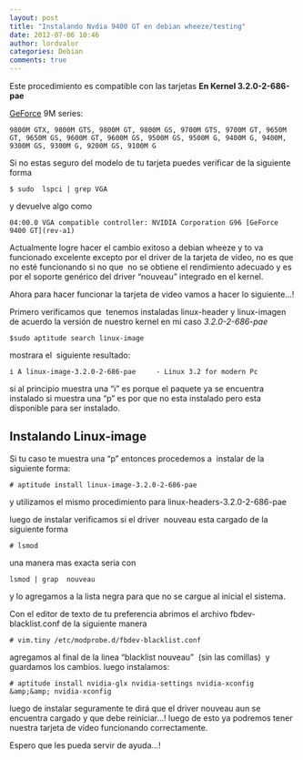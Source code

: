 ```yaml
---
layout: post
title: "Instalando Nvdia 9400 GT en debian wheeze/testing"
date: 2012-07-06 10:46
author: lordvalor
categories: Debian
comments: true
---
```

Este procedimiento es compatible con las tarjetas
**En Kernel 3.2.0-2-686-pae**

[GeForce](https://www.nvidia.es/page/home.html) 9M series:

```
9800M GTX, 9800M GTS, 9800M GT, 9800M GS, 9700M GTS, 9700M GT, 9650M GT, 9650M GS, 9600M GT, 9600M GS, 9500M GS, 9500M G, 9400M G, 9400M, 9300M GS, 9300M G, 9200M GS, 9100M G
```

Si no estas seguro del modelo de tu tarjeta puedes verificar de la siguiente forma

```
$ sudo  lspci | grep VGA
```

y devuelve algo como

```
04:00.0 VGA compatible controller: NVIDIA Corporation G96 [GeForce 9400 GT](rev-a1)
```

Actualmente logre hacer el cambio exitoso a debian wheeze y to va funcionado excelente excepto por el driver de la tarjeta de video, no es que no esté funcionando si no que  no se obtiene el rendimiento adecuado y es por el soporte genérico del driver “nouveau” integrado en el kernel.

Ahora para hacer funcionar la tarjeta de video vamos a hacer lo siguiente…!

Primero verificamos que  tenemos instaladas linux-header y linux-imagen de acuerdo la versión de nuestro kernel en mi caso _3.2.0-2-686-pae_

```
$sudo aptitude search linux-image
```

mostrara el  siguiente resultado:

```
i A linux-image-3.2.0-2-686-pae     - Linux 3.2 for modern Pc
```

si al principio muestra una “i” es porque el paquete ya se encuentra instalado si muestra una “p” es por que no esta instalado pero esta disponible para ser instalado.

## Instalando Linux-image

Si tu caso te muestra una “p” entonces procedemos a  instalar de la siguiente forma:

```
# aptitude install linux-image-3.2.0-2-686-pae
```

y utilizamos el mismo procedimiento para linux-headers-3.2.0-2-686-pae

luego de instalar verificamos si el driver  nouveau esta cargado de la siguiente forma

```
# lsmod
```
una manera mas exacta seria con

```
lsmod | grap  nouveau
```
y lo agregamos a la lista negra para que no se cargue al inicial el sistema.

Con el editor de texto de tu preferencia abrimos el archivo fbdev-blacklist.conf de la siguiente manera

```
# vim.tiny /etc/modprobe.d/fbdev-blacklist.conf
```

agregamos al final de la linea “blacklist nouveau”  (sin las comillas)  y guardamos los cambios.
luego instalamos:

```
# aptitude install nvidia-glx nvidia-settings nvidia-xconfig &amp;&amp; nvidia-xconfig
```
luego de instalar seguramente te dirá que el driver nouveau aun se encuentra cargado y que debe reiniciar…! luego de esto ya podremos tener nuestra tarjeta de video funcionando correctamente.

Espero que les pueda servir de ayuda…!